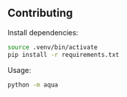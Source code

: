 ## Contributing

Install dependencies:

```bash
source .venv/bin/activate
pip install -r requirements.txt
```

Usage:

```bash
python -m aqua
```
